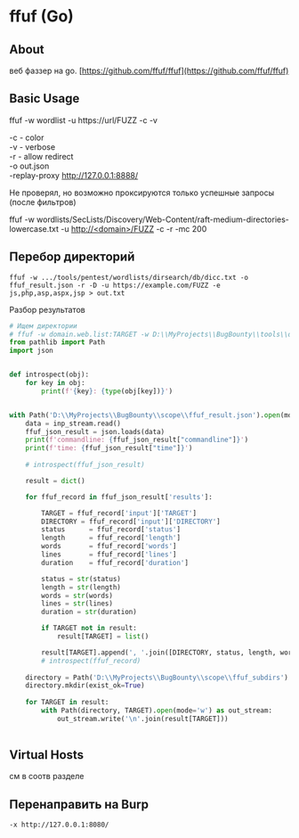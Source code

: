 # ffuf (Go)

## About

веб фаззер на go. [https://github.com/ffuf/ffuf](https://github.com/ffuf/ffuf)

## Basic Usage

ffuf -w wordlist -u https://url/FUZZ -c -v

&#x20;\-c - color\
&#x20;\-v - verbose\
&#x20;\-r - allow redirect\
&#x20;\-o out.json\
&#x20;\-replay-proxy http://127.0.0.1:8888/

Не проверял, но возможно проксируются только успешные запросы (после фильтров)

ffuf -w wordlists/SecLists/Discovery/Web-Content/raft-medium-directories-lowercase.txt -u [http://\<domain>/FUZZ](http://37.18.9.109/FUZZ) -c -r -mc 200

## Перебор директорий

```
ffuf -w .../tools/pentest/wordlists/dirsearch/db/dicc.txt -o ffuf_result.json -r -D -u https://example.com/FUZZ -e js,php,asp,aspx,jsp > out.txt
```

Разбор результатов

```python
# Ищем директории
# ffuf -w domain.web.list:TARGET -w D:\\MyProjects\\BugBounty\\tools\\dirsearch\\db\\dicc.txt:DIRECTORY -o ffuf_result.json -r -D -u https://TARGET/DIRECTORY -e php,asp,aspx,jsp
from pathlib import Path
import json


def introspect(obj):
    for key in obj:
        print(f'{key}: {type(obj[key])}')


with Path('D:\\MyProjects\\BugBounty\\scope\\ffuf_result.json').open(mode='r') as inp_stream:
    data = inp_stream.read()
    ffuf_json_result = json.loads(data)
    print(f'commandline: {ffuf_json_result["commandline"]}')
    print(f'time: {ffuf_json_result["time"]}')
    
    # introspect(ffuf_json_result)

    result = dict()

    for ffuf_record in ffuf_json_result['results']:

        TARGET = ffuf_record['input']['TARGET']
        DIRECTORY = ffuf_record['input']['DIRECTORY']
        status      = ffuf_record['status']
        length      = ffuf_record['length']
        words       = ffuf_record['words']
        lines       = ffuf_record['lines']
        duration    = ffuf_record['duration']

        status = str(status)
        length = str(length)
        words = str(words)
        lines = str(lines)
        duration = str(duration)

        if TARGET not in result:
            result[TARGET] = list()

        result[TARGET].append(', '.join([DIRECTORY, status, length, words, lines, duration]))
        # introspect(ffuf_record)
    
    directory = Path('D:\\MyProjects\\BugBounty\\scope\\ffuf_subdirs')
    directory.mkdir(exist_ok=True)
    
    for TARGET in result:
        with Path(directory, TARGET).open(mode='w') as out_stream:
            out_stream.write('\n'.join(result[TARGET]))
        
```

## Virtual Hosts

&#x20;см в соотв разделе

## Перенаправить на Burp

```
-x http://127.0.0.1:8080/
```
